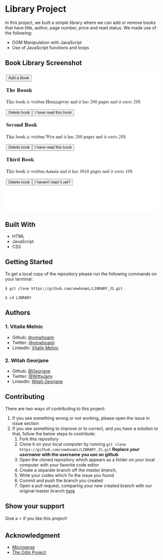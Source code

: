 # Library Project
In this project, we built a simple library where we can add or remove books that have title, author, page number, price and read status. We made use of the following:

- DOM Manipulation with JavaScript
- Use of JavaScript functions and loops

## Book Library Screenshot
![](assets/booklibrary.png)

## Built With
- HTML
- JavaScript
- CSS

## Getting Started
To get a local copy of the repository please run the following commands on your terminal:
```
$ git clone https://github.com/vmwhoami/LIBRARY_JS.git
```
```
$ cd LIBRARY
```

## Authors
### 1. Vitalie Melnic
* Github: [@vmwhoami](https://github.com/vmwhoami)
* Twitter: [@vmwhoami](https://twitter.com/vmwhoami)
* LinkedIn: [Vitalie Melnic](https://www.linkedin.com/in/vitalie-melnic-5802198a/)

### 2. Witah Georjane
* Github: [@Georjane](https://github.com/Georjane)
* Twitter: [@WittyJany](https://twitter.com/WittyJany)
* LinkedIn: [Witah Georjane](https://www.linkedin.com/in/witah-georjane)

## Contributing
There are two ways of contributing to this project:

1. If you see something wrong or not working, please open the issue in issue section
2. If you see something to improve or to correct, and you have a solution to that, follow the below steps to contribute:
    1. Fork this repository
    2. Clone it on your local computer by running `git clone https://github.com/vmwhoami/LIBRARY_JS.git` __Replace *your username* with the username you use on github__
    3. Open the cloned repository which appears as a folder on your local computer with your favorite code editor
    4. Create a separate branch off the *master branch*,
    5. Write your codes which fix the issue you found
    6. Commit and push the branch you created
    7. Open a pull request, comparing your new created branch with our original master branch [here](https://github.com/vmwhoami/LIBRARY_JS)

## Show your support

Give a ⭐️ if you like this project!

## Acknowledgment
* [Microverse](https://www.microvese.org)
* [The Odin Project](https://www.theodinproject.com)
